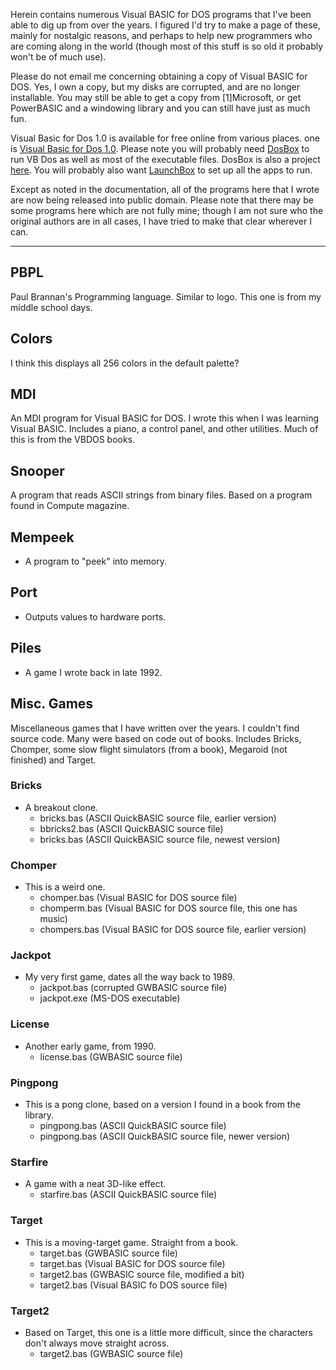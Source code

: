 Herein contains numerous Visual BASIC for DOS programs that I've been able to
dig up from over the years. I figured I'd try to make a page of these, mainly
for nostalgic reasons, and perhaps to help new programmers who are coming along
in the world (though most of this stuff is so old it probably won't be of much
use).

Please do not email me concerning obtaining a copy of Visual BASIC for DOS.
Yes, I own a copy, but my disks are corrupted, and are no longer installable.
You may still be able to get a copy from [1]Microsoft, or get PowerBASIC and a
windowing library and you can still have just as much fun.

Visual Basic for Dos 1.0 is available for free online from various places. one is [Visual Basic for Dos 1.0](https://vetusware.com/download/Visual%20Basic%20for%20MS-DOS%201.0/?id=151). Please note you will probably need [DosBox](https://www.dosbox.com/) to run VB Dos as well as most of the executable files. DosBox is also a project [here](https://www.sourceforge.net/projects/dosbox). You will probably also want [LaunchBox](http://www.jasoncarr.com/category/software/launchbox) to set up all the apps to run.

Except as noted in the documentation, all of the programs here that I wrote are
now being released into public domain.  Please note that there may be some
programs here which are not fully mine; though I am not sure who the original
authors are in all cases, I have tried to make that clear wherever I can.

-----

## PBPL

Paul Brannan's Programming language.  Similar to logo.  This one is from my
middle school days.

## Colors

I think this displays all 256 colors in the default palette?

## MDI

An MDI program for Visual BASIC for DOS.  I wrote this when I was learning
Visual BASIC.  Includes a piano, a control panel, and other utilities.  Much of
this is from the VBDOS books.

## Snooper

A program that reads ASCII strings from binary files.  Based on a program found
in Compute magazine.

## Mempeek
  - A program to "peek" into memory.

## Port
  - Outputs values to hardware ports.

## Piles
  - A game I wrote back in late 1992.

## Misc. Games

Miscellaneous games that I have written over the years.  I
couldn't find source code.  Many were based on code out of books.
Includes Bricks, Chomper, some slow flight simulators (from a book),
Megaroid (not finished) and Target.

### Bricks 
  - A breakout clone.
    - bricks.bas (ASCII QuickBASIC source file, earlier version)
    - bbricks2.bas (ASCII QuickBASIC source file)
    - bricks.bas (ASCII QuickBASIC source file, newest version)
### Chomper 
  - This is a weird one.
    - chomper.bas (Visual BASIC for DOS source file)
    - chomperm.bas (Visual BASIC for DOS source file, this one has music)
    - chompers.bas (Visual BASIC for DOS source file, earlier version)
### Jackpot 
  - My very first game, dates all the way back to 1989.
    - jackpot.bas (corrupted GWBASIC source file)
    - jackpot.exe (MS-DOS executable)
### License 
  - Another early game, from 1990.
    - license.bas (GWBASIC source file)
### Pingpong 
  - This is a pong clone, based on a version I found in a book from the
library.
      * pingpong.bas (ASCII QuickBASIC source file)
      * pingpong.bas (ASCII QuickBASIC source file, newer version)
### Starfire 
  - A game with a neat 3D-like effect.
    - starfire.bas (ASCII QuickBASIC source file)
### Target 
  - This is a moving-target game.  Straight from a book.
    - target.bas (GWBASIC source file)
    - target.bas (Visual BASIC for DOS source file)
    - target2.bas (GWBASIC source file, modified a bit)
    - target2.bas (Visual BASIC fo DOS source file)
### Target2 
  - Based on Target, this one is a little more difficult, since the
characters don't always move straight across.
    - target2.bas (GWBASIC source file)


